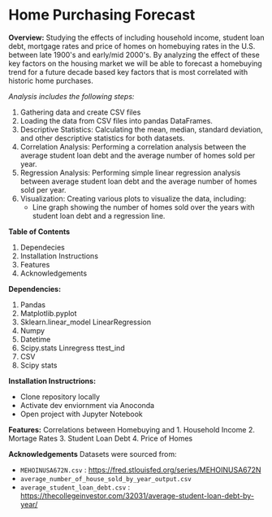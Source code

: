 # Home Purchasing Forecast 
**Overview:** Studying the effects of including household income, student loan debt, mortgage rates and price of homes on homebuying rates in the U.S. between late 1900's and early/mid 2000's. By analyzing the effect of these key factors on the housing market we will be able to forecast a homebuying trend for a future decade based key factors that is most correlated with historic home purchases. 

_Analysis includes the following steps:_
1. Gathering data and create CSV files 
2. Loading the data from CSV files into pandas DataFrames.
3. Descriptive Statistics: Calculating the mean, median, standard deviation, and other descriptive statistics for both datasets.
4. Correlation Analysis: Performing a correlation analysis between the average student loan debt and the average number of homes sold per year.
5. Regression Analysis: Performing simple linear regression analysis between average student loan debt and the average number of homes sold per year.
6. Visualization: Creating various plots to visualize the data, including:
      - Line graph showing the number of homes sold over the years with student loan debt and a regression line.

**Table of Contents**
1. Dependecies
2. Installation Instructions
3. Features
4. Acknowledgements

**Dependencies:**
1. Pandas
2. Matplotlib.pyplot
3. Sklearn.linear_model
    LinearRegression 
4. Numpy
5. Datetime
6. Scipy.stats
    Linregress
    ttest_ind   
8. CSV
9. Scipy
    stats

   
**Installation Instructrions:**
* Clone repository locally
* Activate dev enviornment via Anoconda
* Open project with Jupyter Notebook 

**Features:**
Correlations between Homebuying and
      1. Household Income
      2. Mortage Rates
      3. Student Loan Debt
      4. Price of Homes 
      
**Acknowledgements**
Datasets were sourced from: 
* `MEHOINUSA672N.csv` : https://fred.stlouisfed.org/series/MEHOINUSA672N
* `average_number_of_house_sold_by_year_output.csv`
* `average_student_loan_debt.csv` : https://thecollegeinvestor.com/32031/average-student-loan-debt-by-year/
 



